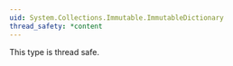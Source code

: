 ```yaml
---
uid: System.Collections.Immutable.ImmutableDictionary
thread_safety: *content
---
```


This type is thread safe.


